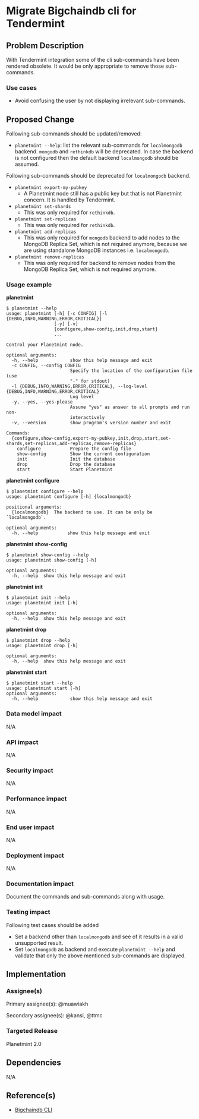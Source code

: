 <!---
Copyright © 2020 Interplanetary Database Association e.V.,
Planetmint and IPDB software contributors.
SPDX-License-Identifier: (Apache-2.0 AND CC-BY-4.0)
Code is Apache-2.0 and docs are CC-BY-4.0
--->

# Migrate Bigchaindb cli for Tendermint

## Problem Description
With Tendermint integration some of the cli sub-commands have been rendered obsolete. It would be only appropriate to remove those sub-commands.

### Use cases
- Avoid confusing the user by not displaying irrelevant sub-commands.


## Proposed Change
Following sub-commands should be updated/removed:

- `planetmint --help`: list the relevant sub-commands for `localmongodb` backend.
`mongodb` and `rethinkdb` will be deprecated.
In case the backend is not configured then the default backend `localmongodb` should be assumed.

Following sub-commands should be deprecated for `localmongodb` backend.

- `planetmint export-my-pubkey`
  - A Planetmint node still has a public key but that is not Planetmint concern. It is handled by Tendermint.
- `planetmint set-shards`
  - This was only required for `rethinkdb`.
- `planetmint set-replicas`
  - This was only required for `rethinkdb`.
- `planetmint add-replicas`
  - This was only required for `mongodb` backend to add nodes to the MongoDB Replica Set, which is not required anymore,
    because we are using standalone MongoDB instances i.e. `localmongodb`.
- `planetmint remove-replicas`
  - This was only required for backend to remove nodes from the MongoDB Replica Set, which is not required anymore.

### Usage example
**planetmint**

```
$ planetmint --help
usage: planetmint [-h] [-c CONFIG] [-l {DEBUG,INFO,WARNING,ERROR,CRITICAL}]
                  [-y] [-v]
                  {configure,show-config,init,drop,start}
                  ...

Control your Planetmint node.

optional arguments:
  -h, --help            show this help message and exit
  -c CONFIG, --config CONFIG
                        Specify the location of the configuration file (use
                        "-" for stdout)
  -l {DEBUG,INFO,WARNING,ERROR,CRITICAL}, --log-level {DEBUG,INFO,WARNING,ERROR,CRITICAL}
                        Log level
  -y, --yes, --yes-please
                        Assume "yes" as answer to all prompts and run non-
                        interactively
  -v, --version         show program's version number and exit

Commands:
  {configure,show-config,export-my-pubkey,init,drop,start,set-shards,set-replicas,add-replicas,remove-replicas}
    configure           Prepare the config file
    show-config         Show the current configuration
    init                Init the database
    drop                Drop the database
    start               Start Planetmint
```

**planetmint configure**

```
$ planetmint configure --help
usage: planetmint configure [-h] {localmongodb}

positional arguments:
  {localmongodb}  The backend to use. It can be only be `localmongodb`.

optional arguments:
  -h, --help           show this help message and exit
```

**planetmint show-config**

```
$ planetmint show-config --help
usage: planetmint show-config [-h]

optional arguments:
  -h, --help  show this help message and exit
```

**planetmint init**

```
$ planetmint init --help
usage: planetmint init [-h]

optional arguments:
  -h, --help  show this help message and exit
```

**planetmint drop**

```
$ planetmint drop --help
usage: planetmint drop [-h]

optional arguments:
  -h, --help  show this help message and exit
```

**planetmint start**

```
$ planetmint start --help
usage: planetmint start [-h]
optional arguments:
  -h, --help            show this help message and exit
```

### Data model impact
N/A

### API impact
N/A

### Security impact
N/A

### Performance impact
N/A

### End user impact
N/A

### Deployment impact
N/A

### Documentation impact
Document the commands and sub-commands along with usage.


### Testing impact
Following test cases should be added
- Set a backend other than `localmongodb` and see of it results in a valid unsupported
  result.
- Set `localmongodb` as backend and execute `planetmint --help` and validate that only the above
  mentioned sub-commands are displayed.


## Implementation

### Assignee(s)
Primary assignee(s): @muawiakh

Secondary assignee(s): @kansi, @ttmc

### Targeted Release
Planetmint 2.0


## Dependencies
N/A


## Reference(s)
* [Bigchaindb CLI](https://docs.planetmint.com/projects/server/en/latest/server-reference/planetmint-cli.html)
